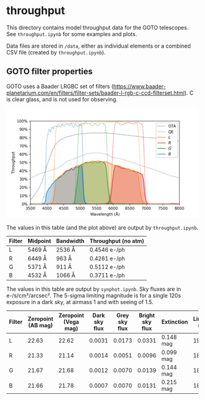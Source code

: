 # throughput
This directory contains model throughput data for the GOTO telescopes. See `throughput.ipynb` for some examples and plots.

Data files are stored in `/data`, either as individual elements or a combined CSV file (created by `throughput.ipynb`).

## GOTO filter properties

GOTO uses a Baader LRGBC set of filters (https://www.baader-planetarium.com/en/filters/filter-sets/baader-l-rgb-c-ccd-filterset.html). C is clear glass, and is not used for observing.

![Throughput plot](throughput.png)

The values in this table (and the plot above) are output by  `throughput.ipynb`.

| Filter | Midpoint | Bandwidth | Throughput (no atm) |
| - | - | - | - |
| L | 5469 Å | 2536 Å | 0.4546 e-/ph |
| R | 6449 Å |  963 Å | 0.4261 e-/ph |
| G | 5371 Å |  911 Å | 0.5112 e-/ph |
| B | 4532 Å | 1066 Å | 0.3711 e-/ph |

The values in this table are output by `synphot.ipynb`. Sky fluxes are in e-/s/cm²/arcsec². The 5-sigma limiting magnitude is for a single 120s exposure in a dark sky, at airmass 1 and with seeing of 1.5.

| Filter | Zeropoint </br> (AB mag) | Zeropoint </br> (Vega mag) | Dark sky flux  | Grey sky flux | Bright sky flux | Extinction | Limiting mag |
| - | - | - | - | - | - | - | - |
| L | 22.63 | 22.62 | 0.0031 | 0.0173 | 0.0331 | 0.148 mag | 19.76 |
| R | 21.33 | 21.14 | 0.0014 | 0.0051 | 0.0096 | 0.099 mag | 18.55 |
| G | 21.67 | 21.68 | 0.0012 | 0.0070 | 0.0139 | 0.144 mag | 18.85 |
| B | 21.66 | 21.78 | 0.0007 | 0.0070 | 0.0131 | 0.215 mag | 18.78 |